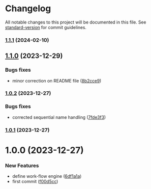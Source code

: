 # Changelog

All notable changes to this project will be documented in this file. See [standard-version](https://github.com/conventional-changelog/standard-version) for commit guidelines.

### [1.1.1](https://github.com/rstanziale/ez-flow/compare/v1.1.0...v1.1.1) (2024-02-10)

## [1.1.0](https://github.com/rstanziale/ez-flow/compare/v1.0.2...v1.1.0) (2023-12-29)

### Bugs fixes

* minor correction on README file ([8b2cce9](https://github.com/rstanziale/ez-flow/commit/8b2cce9af46e2a266e017bd59a552088f361c5c8))

### [1.0.2](https://github.com/rstanziale/ez-flow/compare/v1.0.0...v1.0.2) (2023-12-27)

### Bugs fixes

* corrected sequential name handling ([7fde3f3](https://github.com/rstanziale/ez-flow/commit/7fde3f332bcb8b8ef3b7a743ec6e4aa59657b3e9))

### [1.0.1](https://github.com/rstanziale/ez-flow/compare/v1.0.0...v1.0.1) (2023-12-27)

# 1.0.0 (2023-12-27)

### New Features

* define work-flow engine ([6df1a1a](https://github.com/rstanziale/ez-flow/commit/6df1a1ab4ef900e40c31d8ce17ac2812f73ac118))
* first commit ([f00d5cc](https://github.com/rstanziale/ez-flow/commit/f00d5cccee5cb787ced3852a8b9e0c3a5a2b95da))